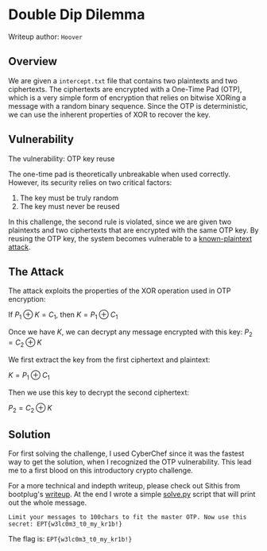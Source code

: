 # Double Dip Dilemma

Writeup author: `Hoover`

## Overview

We are given a `intercept.txt` file that contains two plaintexts and two ciphertexts. The ciphertexts are encrypted with a One-Time Pad (OTP), which is a very simple form of encryption that relies on bitwise XORing a message with a random binary sequence. Since the OTP is deterministic, we can use the inherent properties of XOR to recover the key.

## Vulnerability

The vulnerability: OTP key reuse

The one-time pad is theoretically unbreakable when used correctly. However, its security relies on two critical factors:

1. The key must be truly random
2. The key must never be reused

In this challenge, the second rule is violated, since we are given two plaintexts and two ciphertexts that are encrypted with the same OTP key. By reusing the OTP key, the system becomes vulnerable to a [known-plaintext attack](https://en.wikipedia.org/wiki/Known-plaintext_attack).

## The Attack

The attack exploits the properties of the XOR operation used in OTP encryption:

If $P_1 \oplus K = C_1$, then $K = P_1 \oplus C_1$

Once we have $K$, we can decrypt any message encrypted with this key: $P_2 = C_2 \oplus K$

We first extract the key from the first ciphertext and plaintext:

$K = P_1 \oplus C_1$

Then we use this key to decrypt the second ciphertext:

$P_2 = C_2 \oplus K$

## Solution

For first solving the challenge, I used CyberChef since it was the fastest way to get the solution, when I recognized the OTP vulnerability. This lead me to a first blood on this introductory crypto challenge.

For a more technical and indepth writeup, please check out Sithis from bootplug's [writeup](../bootplug/README.md). At the end I wrote a simple [solve.py](solve.py) script that will print out the whole message. 

```
Limit your messages to 100chars to fit the master OTP. Now use this secret: EPT{w3lc0m3_t0_my_kr1b!}
```	

The flag is: `EPT{w3lc0m3_t0_my_kr1b!}`